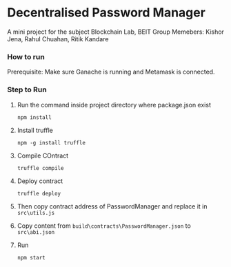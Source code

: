 # Decentralised Password Manager

A mini project for the subject Blockchain Lab, BEIT
Group Memebers: Kishor Jena, Rahul Chuahan, Ritik Kandare

### How to run

Prerequisite:
Make sure Ganache is running and Metamask is connected.

### Step to Run

1. Run the command inside project directory where package.json exist

    `npm install`

2. Install truffle

    `npm -g install truffle`

3. Compile COntract

    `truffle compile`

4. Deploy contract 

    `truffle deploy`

5. Then copy contract address of PasswordManager and replace it in `src\utils.js`

6. Copy content from `build\contracts\PasswordManager.json` to `src\abi.json`

7. Run

    `npm start`
